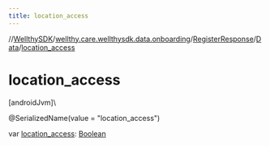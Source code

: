 ```yaml
---
title: location_access
---
```

//[WellthySDK](../../../../index.html)/[wellthy.care.wellthysdk.data.onboarding](../../index.html)/[RegisterResponse](../index.html)/[Data](index.html)/[location_access](location_access.html)



# location_access



[androidJvm]\




@SerializedName(value = "location_access")



var [location_access](location_access.html): [Boolean](https://kotlinlang.org/api/latest/jvm/stdlib/kotlin/-boolean/index.html)





